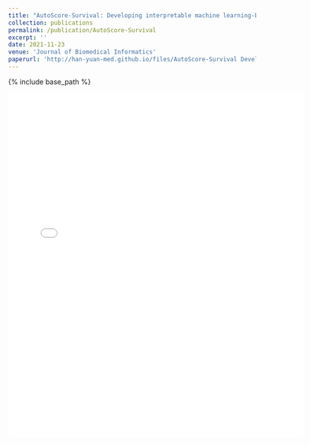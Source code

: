 ```yaml
---
title: "AutoScore-Survival: Developing interpretable machine learning-based time-to-event scores with right-censored survival data"
collection: publications
permalink: /publication/AutoScore-Survival
excerpt: ''
date: 2021-11-23
venue: 'Journal of Biomedical Informatics'
paperurl: 'http://han-yuan-med.github.io/files/AutoScore-Survival Developing interpretable machine learning-based time-to-event scores with right-censored survival data.pdf'
---
```

{% include base_path %}

<embed src="{{ site.baseurl }}/files/AutoScore-Survival Developing interpretable machine learning-based time-to-event scores with right-censored survival data.pdf" width="600" height="700" type='application/pdf'> 